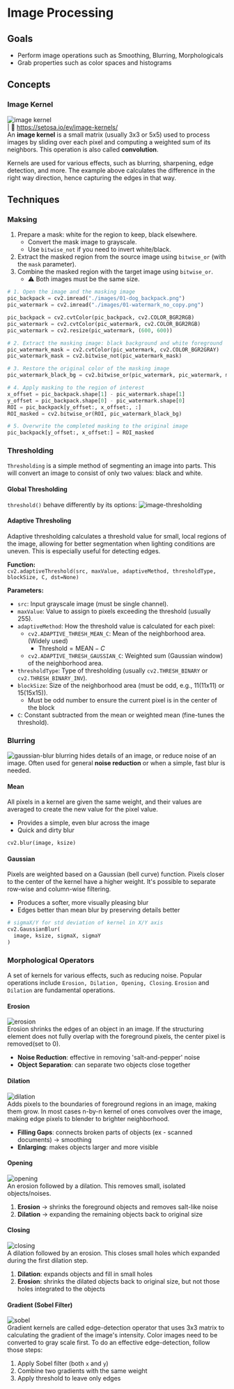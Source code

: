 # Image Processing

## Goals
- Perform image operations such as Smoothing, Blurring, Morphologicals
- Grab properties such as color spaces and histograms

## Concepts
### Image Kernel
![image kernel](../.images/02-image-processing-1.png)  
| 🔗 https://setosa.io/ev/image-kernels/  
An **image kernel** is a small matrix (usually 3x3 or 5x5) used to process images by sliding over each pixel and computing a weighted sum of its neighbors. This operation is also called **convolution**.

Kernels are used for various effects, such as blurring, sharpening, edge detection, and more.
The example above calculates the difference in the right way direction, hence capturing the edges in that way. 
## Techniques
### Maksing
1. Prepare a mask: white for the region to keep, black elsewhere.
   - Convert the mask image to grayscale.
   - Use `bitwise_not` if you need to invert white/black.
2. Extract the masked region from the source image using `bitwise_or` (with the `mask` parameter).
3. Combine the masked region with the target image using `bitwise_or`.
   - ⚠️ Both images must be the same size.

```python
# 1. Open the image and the masking image
pic_backpack = cv2.imread("./images/01-dog_backpack.png")
pic_watermark = cv2.imread("./images/01-watermark_no_copy.png")

pic_backpack = cv2.cvtColor(pic_backpack, cv2.COLOR_BGR2RGB)
pic_watermark = cv2.cvtColor(pic_watermark, cv2.COLOR_BGR2RGB)
pic_watermark = cv2.resize(pic_watermark, (600, 600))

# 2. Extract the masking image: black background and white foreground
pic_watermark_mask = cv2.cvtColor(pic_watermark, cv2.COLOR_BGR2GRAY)
pic_watermark_mask = cv2.bitwise_not(pic_watermark_mask)

# 3. Restore the original color of the masking image
pic_watermark_black_bg = cv2.bitwise_or(pic_watermark, pic_watermark, mask=pic_watermark_mask)

# 4. Apply masking to the region of interest
x_offset = pic_backpack.shape[1] - pic_watermark.shape[1]
y_offset = pic_backpack.shape[0] - pic_watermark.shape[0]   
ROI = pic_backpack[y_offset:, x_offset:, :]
ROI_masked = cv2.bitwise_or(ROI, pic_watermark_black_bg)

# 5. Overwrite the completed masking to the original image
pic_backpack[y_offset:, x_offset:] = ROI_masked
```

### Thresholding
`Thresholding` is a simple method of segmenting an image into parts. This will convert an image to consist of only two values: black and white.

#### Global Thresholding
 `threshold()` behave differently by its options:
![image-thresholding](../.images/02-image-processing.png)  

#### Adaptive Thresholing
Adaptive thresholding calculates a threshold value for small, local regions of the image, allowing for better segmentation when lighting conditions are uneven. This is especially useful for detecting edges.

**Function:**  
`cv2.adaptiveThreshold(src, maxValue, adaptiveMethod, thresholdType, blockSize, C, dst=None)`

**Parameters:**
- `src`: Input grayscale image (must be single channel).
- `maxValue`: Value to assign to pixels exceeding the threshold (usually 255).
- `adaptiveMethod`: How the threshold value is calculated for each pixel:
  - `cv2.ADAPTIVE_THRESH_MEAN_C`: Mean of the neighborhood area. (Widely used)
    - $\text{Threshold}=\text{MEAN}-C$
  - `cv2.ADAPTIVE_THRESH_GAUSSIAN_C`: Weighted sum (Gaussian window) of the neighborhood area.
- `thresholdType`: Type of thresholding (usually `cv2.THRESH_BINARY` or `cv2.THRESH_BINARY_INV`).
- `blockSize`: Size of the neighborhood area (must be odd, e.g., 11(11x11) or 15(15x15)).
  - Must be odd number to ensure the current pixel is in the center of the block
- `C`: Constant subtracted from the mean or weighted mean (fine-tunes the threshold).
  
### Blurring
![gaussian-blur](../.images/02-image-processing-2.png)
blurring hides details of an image, or reduce noise of an image. Often used for general **noise reduction** or when a simple, fast blur is needed. 

#### Mean
All pixels in a kernel are given the same weight, and their values are averaged to create the new value for the pixel value.
- Provides a simple, even blur across the image
- Quick and dirty blur
```python
cv2.blur(image, ksize)
```

#### Gaussian
Pixels are weighted based on a Gaussian (bell curve) function. Pixels closer to the center of the kernel have a higher weight. It's possible to separate row-wise and column-wise filtering. 
- Produces a softer, more visually pleasing blur
- Edges better than mean blur by preserving details better 
```python
# sigmaX/Y for std deviation of kernel in X/Y axis
cv2.GaussianBlur(
  image, ksize, sigmaX, sigmaY
)
```

### Morphological Operators
A set of kernels for various effects, such as reducing noise. Popular operations include `Erosion, Dilation, Opening, Closing`. `Erosion` and `Dilation` are fundamental operations.

#### Erosion
![erosion](../.images/02-image-processing-3.png)  
Erosion shrinks the edges of an object in an image. If the structuring element does not fully overlap with the foreground pixels, the center pixel is removed(set to 0). 
  - **Noise Reduction**: effective in removing 'salt-and-pepper' noise
  - **Object Separation**: can separate two objects close together


#### Dilation
![dilation](../.images/02-image-processing-dilation.gif)  
Adds pixels to the boundaries of foreground regions in an image, making them grow. In most cases n-by-n kernel of ones convolves over the image, making edge pixels to blender to brighter neighborhood. 
  - **Filling Gaps**: connects broken parts of objects (ex - scanned documents) -> smoothing
  - **Enlarging**: makes objects larger and more visible

#### Opening
![opening](../.images/02-image-processing-4.png)  
An erosion followed by a dilation. This removes small, isolated objects/noises.
1. **Erosion** -> shrinks the foreground objects and removes salt-like noise
2. **Dilation** -> expanding the remaining objects back to original size


#### Closing
![closing](../.images/02-image-processing-5.png)  
A dilation followed by an erosion. This closes small holes which expanded during the first dilation step.
1. **Dilation**: expands objects and fill in small holes
2. **Erosion**: shrinks the dilated objects back to original size, but not those holes integrated to the objects

#### Gradient (Sobel Filter)
![sobel](../.images/02-image-processing-6.png)  
Gradient kernels are called edge-detection operator that uses 3x3 matrix to calculating the gradient of the image's intensity. Color images need to be converted to gray scale first. To do an effective edge-detection, follow those steps:

1. Apply Sobel filter (both `x` and `y`)
2. Combine two gradients with the same weight
3. Apply threshold to leave only edges 